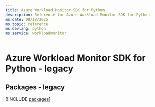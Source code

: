 ```yaml
---
title: Azure Workload Monitor SDK for Python
description: Reference for Azure Workload Monitor SDK for Python
ms.date: 08/18/2025
ms.topic: reference
ms.devlang: python
ms.service: workloadmonitor
---
```

# Azure Workload Monitor SDK for Python - legacy
## Packages - legacy
[!INCLUDE [packages](workload-monitor-index.md)]